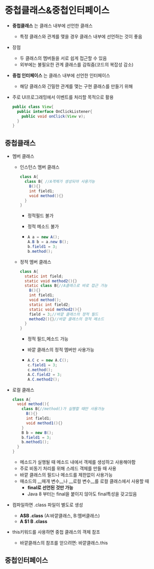 # 중첩클래스&중첩인터페이스

* __중첩클래스__ 는 클래스 내부에 선언한 클래스
  * 특정 클래스와 관계를 맺을 경우 클래스 내부에 선언하는 것이 좋음
* 장점
  * 두 클래스의 멤버들을 서로 쉽게 접근할 수 있음
  * 외부에는 불필요한 관계 클래스를 감춰줌(코드의 복잡성 감소)

* __중첩 인터페이스__ 는 클래스 내부에 선언한 인터페이스
  * 해당 클래스와 긴밀한 관계를 맺는 구현 클래스를 만들기 위해

* 주로 UI프로그래밍에서 이벤트를 처리할 목적으로 활용

  ```java
  public class View{
    public interface OnClickListener{
      public void onClick(View v);
    }
  }
  ```

  

## 중첩클래스

* 멤버 클래스

  * 인스턴스 멤버 클래스

    ```java
    class A{
      class B{ //A객체가 생성되야 사용가능
        B(){}
        int field1;
        void method(){}
      }
    }
    ```

    * 정적필드 불가

    * 정적 메소드 불가

    * ```java
      A a = new A();
      A.B b = a.new B();
      b.field1 = 3;
      b.method();
      ```

      

  * 정적 멤버 클래스

    ```java
    class A{
      static int field;
      static void method2(){}
      static class B{//A클래스로 바로 접근 가능
        B(){}
        int field1;
        void method();
        static int field2;
        static void method2(){}
        field = 3;//바깥 클래스의 정적 필드
        method2(){}//바깥 클래스의 정적 메소드
      }
    }
    ```

    * 정적 필드,메소드 가능

    * 바깥 클래스의 정적 멤버만 사용가능

    * ```java
      A.C c = new A.C();
      c.field1 = 3;
      c.method();
      A.C.field2 = 3;
      A.C.method2();
      ```

* 로컬 클래스

  ```java
  class A{
    void method(){
      class B{//method()가 실행할 때만 사용가능
        B(){}
        int field1;
        void method1(){}
      }
      B b = new B();
      b.field1 = 3;
      b.method1();
    }
  }
  ```

  * 메소드가 실행될 때 메소드 내에서 객체를 생성하고 사용해야함
  * 주로 비동기 처리를 위해 스레드 객체를 만들 때 사용
  * 바깥 클래스의 필드나 메소드를 제한없이 사용가능
  * 매소드의 __매개 변수__나 __로컬 변수__를 로컬 클래스에서 사용할 때
    * __final로 선언된 것만 가능__
    * Java 8 부터는 final을 붙이지 않아도 final특성을 갖고있음

* 컴파일하면 .class 파일이 별도로 생성
  * __A$B .class__ (A:바깥클래스, B:멤버클래스)
  * __A $1 B .class__

* this키워드를 사용하면 중첩 클래스의 객체 참조
  * 바깥클래스의 참조를 얻으려면: 바깥클래스.this

## 중첩인터페이스

